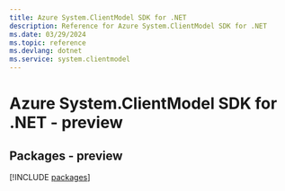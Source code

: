 ```yaml
---
title: Azure System.ClientModel SDK for .NET
description: Reference for Azure System.ClientModel SDK for .NET
ms.date: 03/29/2024
ms.topic: reference
ms.devlang: dotnet
ms.service: system.clientmodel
---
```

# Azure System.ClientModel SDK for .NET - preview
## Packages - preview
[!INCLUDE [packages](system.clientmodel-index.md)]